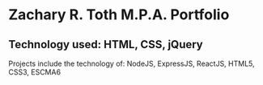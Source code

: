 # Zachary R. Toth M.P.A. Portfolio

## Technology used: HTML, CSS, jQuery

Projects include the technology of: NodeJS, ExpressJS, ReactJS, HTML5, CSS3, ESCMA6
